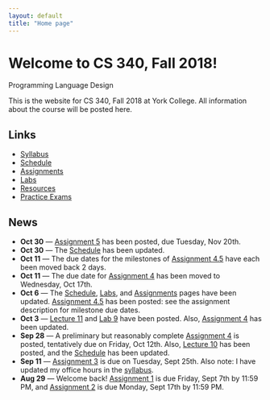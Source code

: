 ```yaml
---
layout: default
title: "Home page"
---
```


# Welcome to CS 340, Fall 2018!

<div id="subtitle">Programming Language Design</div>

This is the website for CS 340, Fall 2018 at York College.  All information about the course will be posted here.

## Links

* [Syllabus](syllabus.html)
* [Schedule](schedule.html)
* [Assignments](assign/index.html)
* [Labs](labs/index.html)
* [Resources](resources/index.html)
* [Practice Exams](practice/index.html)

## News

* **Oct 30** &mdash; [Assignment 5](assign/assign05.html) has been posted, due Tuesday, Nov 20th.
* **Oct 30** &mdash; The [Schedule](schedule.html) has been updated.
* **Oct 11** &mdash; The due dates for the milestones of [Assignment 4.5](assign/assign04_5.html) have each been moved back 2 days.
* **Oct 11** &mdash; The due date for [Assignment 4](assign/assign04.html) has been moved to Wednesday, Oct 17th.
* **Oct 6** &mdash; The [Schedule](schedule.html), [Labs](labs/index.html), and [Assignments](assign/index.html) pages have been updated.  [Assignment 4.5](assign/index.html) has been posted: see the assignment description for milestone due dates.
* **Oct 3** &mdash; [Lecture 11](lectures/lecture11.html) and [Lab 9](labs/lab09.html) have been posted.  Also, [Assignment 4](assign/assign04.html) has been updated.
* **Sep 28** &mdash; A preliminary but reasonably complete [Assignment 4](assign/assign04.html) is posted, tentatively due on Friday, Oct 12th.  Also, [Lecture 10](lectures/lecture10.html) has been posted, and the [Schedule](schedule.html) has been updated.
* **Sep 11** &mdash; [Assignment 3](assign/assign03.html) is due on Tuesday, Sept 25th. Also note: I have updated my office hours in the [syllabus](syllabus.html).
* **Aug 29** &mdash; Welcome back!  [Assignment 1](assign/assign01.html) is due Friday, Sept 7th by 11:59 PM, and [Assignment 2](assign/assign02.html) is due Monday, Sept 17th by 11:59 PM.
